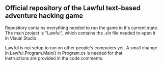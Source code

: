 ## Official repository of the Lawful text-based adventure hacking game

Repository contains everything needed to run the game in it's current state.  
The main project is "Lawful", which contains the .sln file needed to open it in Visual Studio.  
  
Lawful is not setup to run on other people's computers yet. A small change in Lawful.Program.Main() in Program.cs is needed for that.  
Instructions are provided in the code comments.
